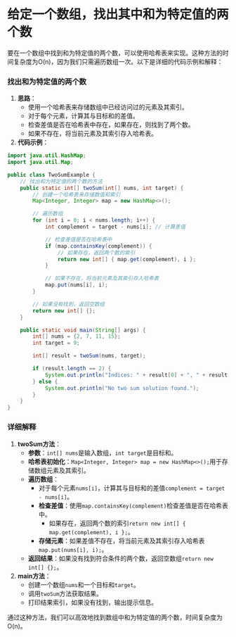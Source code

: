 # 给定一个数组，找出其中和为特定值的两个数

要在一个数组中找到和为特定值的两个数，可以使用哈希表来实现。这种方法的时间复杂度为O(n)，因为我们只需遍历数组一次。以下是详细的代码示例和解释：

### 找出和为特定值的两个数

1. **思路**：
    - 使用一个哈希表来存储数组中已经访问过的元素及其索引。
    - 对于每个元素，计算其与目标和的差值。
    - 检查差值是否在哈希表中存在，如果存在，则找到了两个数。
    - 如果不存在，将当前元素及其索引存入哈希表。
2. **代码示例**：

```java
import java.util.HashMap;  
import java.util.Map;  

public class TwoSumExample {  
    // 找出和为特定值的两个数的方法  
    public static int[] twoSum(int[] nums, int target) {  
        // 创建一个哈希表来存储数值和索引  
        Map<Integer, Integer> map = new HashMap<>();  

        // 遍历数组  
        for (int i = 0; i < nums.length; i++) {  
            int complement = target - nums[i]; // 计算差值  

            // 检查差值是否在哈希表中  
            if (map.containsKey(complement)) {  
                // 如果存在，返回两个数的索引  
                return new int[] { map.get(complement), i };  
            }  

            // 如果不存在，将当前元素及其索引存入哈希表  
            map.put(nums[i], i);  
        }  

        // 如果没有找到，返回空数组  
        return new int[] {};  
    }  

    public static void main(String[] args) {  
        int[] nums = {2, 7, 11, 15};  
        int target = 9;  

        int[] result = twoSum(nums, target);  

        if (result.length == 2) {  
            System.out.println("Indices: " + result[0] + ", " + result[1]);  
        } else {  
            System.out.println("No two sum solution found.");  
        }  
    }  
}
```

### 详细解释

1. **twoSum方法**：
    - **参数**：`int[] nums`是输入数组，`int target`是目标和。
    - **哈希表初始化**：`Map<Integer, Integer> map = new HashMap<>();`用于存储数组元素及其索引。
    - **遍历数组**：
        - 对于每个元素`nums[i]`，计算其与目标和的差值`complement = target - nums[i]`。
        - **检查差值**：使用`map.containsKey(complement)`检查差值是否在哈希表中。
            - 如果存在，返回两个数的索引`return new int[] { map.get(complement), i };`。
        - **存储元素**：如果差值不存在，将当前元素及其索引存入哈希表`map.put(nums[i], i);`。
    - **返回结果**：如果没有找到符合条件的两个数，返回空数组`return new int[] {};`。
2. **main方法**：
    - 创建一个数组`nums`和一个目标和`target`。
    - 调用`twoSum`方法获取结果。
    - 打印结果索引，如果没有找到，输出提示信息。

通过这种方法，我们可以高效地找到数组中和为特定值的两个数，时间复杂度为O(n)。
